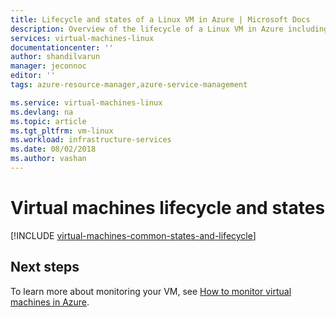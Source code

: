```yaml
---
title: Lifecycle and states of a Linux VM in Azure | Microsoft Docs
description: Overview of the lifecycle of a Linux VM in Azure including descriptions of the various states a VM can be in at any time.
services: virtual-machines-linux
documentationcenter: ''
author: shandilvarun
manager: jeconnoc
editor: ''
tags: azure-resource-manager,azure-service-management

ms.service: virtual-machines-linux
ms.devlang: na
ms.topic: article
ms.tgt_pltfrm: vm-linux
ms.workload: infrastructure-services
ms.date: 08/02/2018
ms.author: vashan
---
```


# Virtual machines lifecycle and states

[!INCLUDE [virtual-machines-common-states-and-lifecycle](../../../includes/virtual-machines-common-states-and-lifecycle.md)]

## Next steps

To learn more about monitoring your VM, see [How to monitor virtual machines in Azure](monitor.md).